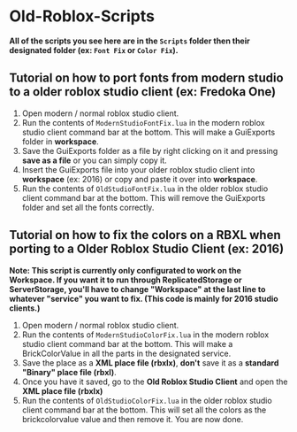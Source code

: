 # Old-Roblox-Scripts

**All of the scripts you see here are in the ``Scripts`` folder then their designated folder (ex: `Font Fix` or `Color Fix`).**

## Tutorial on how to port fonts from modern studio to a older roblox studio client (ex: Fredoka One)
1. Open modern / normal roblox studio client.
2. Run the contents of `ModernStudioFontFix.lua` in the modern roblox studio client command bar at the bottom. This will make a GuiExports folder in **workspace**.
3. Save the GuiExports folder as a file by right clicking on it and pressing **save as a file** or you can simply copy it.
4. Insert the GuiExports file into your older roblox studio client into **workspace** (ex: 2016) or copy and paste it over into **workspace**.
5. Run the contents of `OldStudioFontFix.lua` in the older roblox studio client command bar at the bottom. This will remove the GuiExports folder and set all the fonts correctly.

## Tutorial on how to fix the colors on a RBXL when porting to a Older Roblox Studio Client (ex: 2016)

**Note: This script is currently only configurated to work on the Workspace. If you want it to run through ReplicatedStorage or ServerStorage, you'll have to change "Workspace" at the last line to whatever "service" you want to fix. (This code is mainly for 2016 studio clients.)**

1. Open modern / normal roblox studio client.
2. Run the contents of `ModernStudioColorFix.lua` in the modern roblox studio client command bar at the bottom. This will make a BrickColorValue in all the parts in the designated service.
3. Save the place as a **XML place file (rbxlx)**, **don't** save it as a **standard "Binary" place file (rbxl)**.
4. Once you have it saved, go to the **Old Roblox Studio Client** and open the **XML place file (rbxlx)**
5. Run the contents of `OldStudioColorFix.lua` in the older roblox studio client command bar at the bottom. This will set all the colors as the brickcolorvalue value and then remove it. You are now done.
